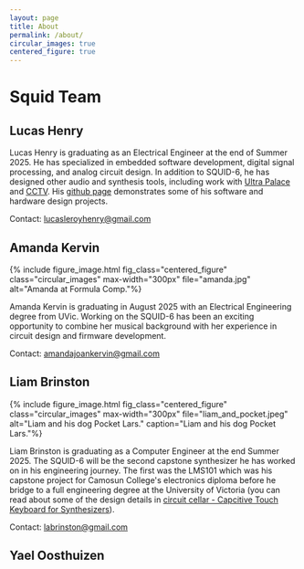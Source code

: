 ```yaml
---
layout: page
title: About
permalink: /about/
circular_images: true
centered_figure: true
---
```


# Squid Team

## Lucas Henry

Lucas Henry is graduating as an Electrical Engineer at the end of Summer 2025. He has specialized in embedded software development, digital signal processing, and analog circuit design. In addition to SQUID-6, he has designed other audio and synthesis tools, including work with [Ultra Palace](https://www.ultrapalace.com/) and [CCTV](https://www.cctv.fm/). His [github page](https://github.com/LucasLHenry) demonstrates some of his software and hardware design projects.

Contact: lucasleroyhenry@gmail.com

## Amanda Kervin

{% include figure_image.html 
fig_class="centered_figure"
class="circular_images" 
max-width="300px" 
file="amanda.jpg" 
alt="Amanda at Formula Comp."%}

Amanda Kervin is graduating in August 2025 with an Electrical Engineering degree from UVic. Working on the SQUID-6 has been an exciting opportunity to combine her musical background with her experience in circuit design and firmware development.

Contact: amandajoankervin@gmail.com

## Liam Brinston

{% include figure_image.html 
fig_class="centered_figure"
class="circular_images" 
max-width="300px" 
file="liam_and_pocket.jpeg" 
alt="Liam and his dog Pocket Lars." 
caption="Liam and his dog Pocket Lars."%}

Liam Brinston is graduating as a Computer Engineer at the end Summer 2025. The SQUID-6 will be the second capstone synthesizer he has worked on in his engineering journey. The first was the LMS101 which was his capstone project for Camosun College's electronics diploma before he bridge to a full engineering degree at the University of Victoria (you can read about some of the design details in [circuit cellar - Capcitive Touch Keyboard for Synthesizers](https://circuitcellar.com/research-design-hub/projects/capacitive-touch-keyboard-for-synthesizers/)).

Contact: labrinston@gmail.com

## Yael Oosthuizen




<!--
This is the base Jekyll theme. You can find out more info about customizing your Jekyll theme, as well as basic Jekyll usage documentation at [jekyllrb.com](https://jekyllrb.com/)

You can find the source code for Minima at GitHub:
[jekyll][jekyll-organization] /
[minima](https://github.com/jekyll/minima)

You can find the source code for Jekyll at GitHub:
[jekyll][jekyll-organization] /
[jekyll](https://github.com/jekyll/jekyll)


[jekyll-organization]: https://github.com/jekyll
-->
